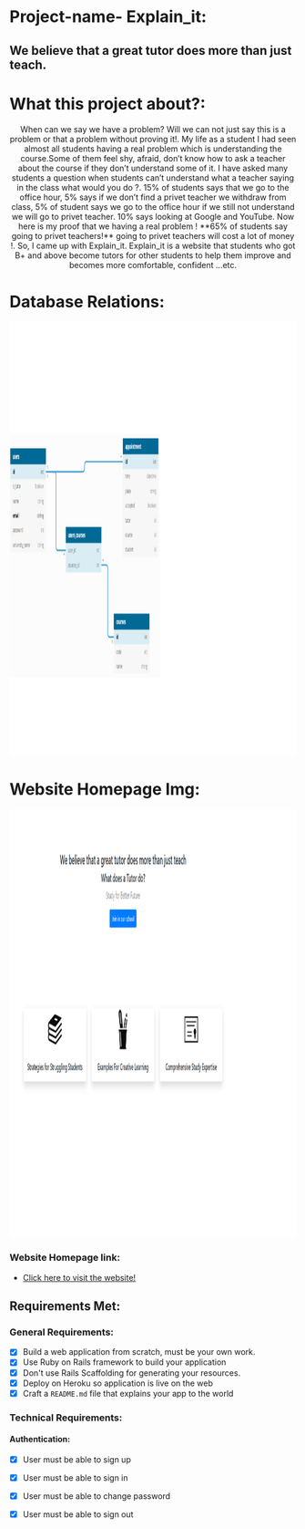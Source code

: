 # Project-name- Explain_it:

## We believe that a great tutor does more than just teach.

# What this project about?:


<p align="center">When can we say we  have a problem? Will we can not just say this is a problem or that a problem without proving it!.
My life as a student  I had seen almost all students having a real problem which is understanding the course.Some of them feel shy, afraid, don’t know how to ask a teacher about the course if they don’t understand some of it. I have asked many students  a question  when students  can’t understand what a teacher saying in the class what would you do ?. 15% of students says that we go to the  office hour, 5% says if we don’t  find  a privet teacher we withdraw from class, 5% of student says we go to the office hour if we still not understand we will go to privet teacher. 10% says looking at Google and YouTube. Now here is my proof that we having a real problem ! **65% of students say going to privet teachers!** going to privet teachers will cost a lot of money !. So, I came up with Explain_it. Explain_it  is a website that students who got B+ and above become tutors for other students to help them improve and becomes more comfortable, confident …etc.</p>



 # Database Relations:

 <p align="center"><img src="./website-homepage/dbdiagram.png" width="900" height="760" ></p>

 # Website Homepage Img:

 <p align="center"><img src="./website-homepage/home.png" width="900" height="750" ></p>


### Website Homepage link:
* [Click here to visit the website!](https://explan-it.herokuapp.com/) 


## Requirements Met:

### General Requirements:

- [x] Build a web application from scratch, must be your own work. 
- [x] Use Ruby on Rails framework to build your application 
- [x] Don't use Rails Scaffolding for generating your resources. 
- [x] Deploy on Heroku so application is live on the web 
- [x] Craft a `README.md` file that explains your app to the world 

### Technical Requirements:

#### Authentication:
- [x] User must be able to sign up 
- [x] User must be able to sign in 
- [x] User must be able to change password 
- [x] User must be able to sign out 




